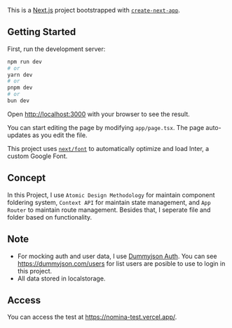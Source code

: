 This is a [Next.js](https://nextjs.org/) project bootstrapped with [`create-next-app`](https://github.com/vercel/next.js/tree/canary/packages/create-next-app).

## Getting Started

First, run the development server:

```bash
npm run dev
# or
yarn dev
# or
pnpm dev
# or
bun dev
```

Open [http://localhost:3000](http://localhost:3000) with your browser to see the result.

You can start editing the page by modifying `app/page.tsx`. The page auto-updates as you edit the file.

This project uses [`next/font`](https://nextjs.org/docs/basic-features/font-optimization) to automatically optimize and load Inter, a custom Google Font.

## Concept

In this Project, I use `Atomic Design Methodology` for maintain component foldering system, `Context API` for maintain state management, and `App Router` to maintain route management. Besides that, I seperate file and folder based on functionality.

## Note

- For mocking auth and user data, I use [Dummyjson Auth](https://dummyjson.com/docs/auth#auth-login). You can see https://dummyjson.com/users for list users are posible to use to login in this project.
- All data stored in localstorage.

## Access

You can access the test at https://nomina-test.vercel.app/.
